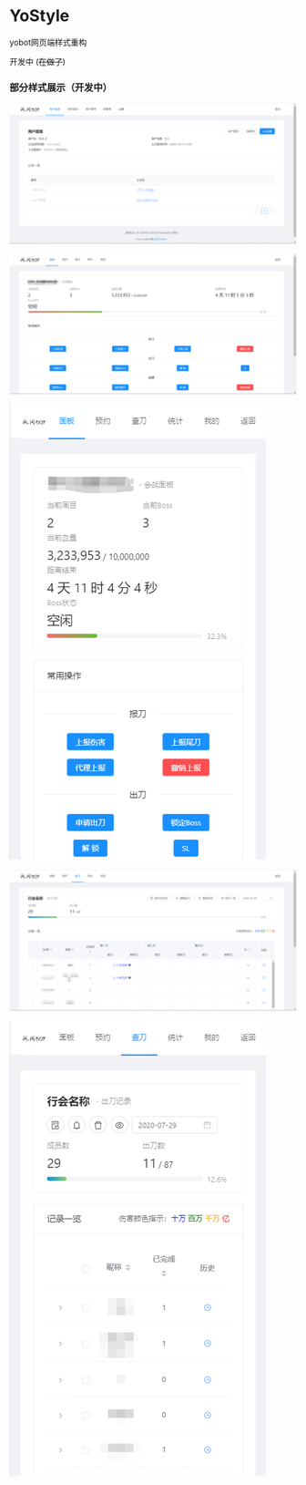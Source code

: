# YoStyle
yobot网页端样式重构

开发中 (~~在做了~~)

### 部分样式展示（开发中）

![user](https://github.com/Sakurayia/YoStyle/blob/master/image/user.png)

![panel](https://github.com/Sakurayia/YoStyle/blob/master/image/panel.png)

![panel-mobile](https://github.com/Sakurayia/YoStyle/blob/master/image/panel_phone.png)

![progress](https://github.com/Sakurayia/YoStyle/blob/master/image/progress.png)

![progress-mobile](https://github.com/Sakurayia/YoStyle/blob/master/image/progress_phone.png)

